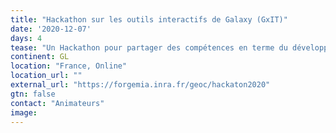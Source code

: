```yaml
---
title: "Hackathon sur les outils interactifs de Galaxy (GxIT)"
date: '2020-12-07'
days: 4
tease: "Un Hackathon pour partager des compétences en terme du développement logiciel et d'administration système des Interactive Tools de Galaxy."
continent: GL
location: "France, Online"
location_url: ""
external_url: "https://forgemia.inra.fr/geoc/hackaton2020"
gtn: false
contact: "Animateurs"
image: 
---
```

